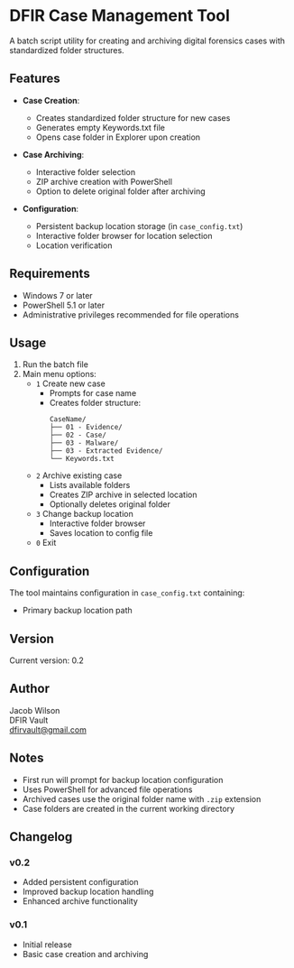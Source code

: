 # DFIR Case Management Tool

A batch script utility for creating and archiving digital forensics cases with standardized folder structures.

## Features

- **Case Creation**:
  - Creates standardized folder structure for new cases
  - Generates empty Keywords.txt file
  - Opens case folder in Explorer upon creation

- **Case Archiving**:
  - Interactive folder selection
  - ZIP archive creation with PowerShell
  - Option to delete original folder after archiving

- **Configuration**:
  - Persistent backup location storage (in `case_config.txt`)
  - Interactive folder browser for location selection
  - Location verification

## Requirements

- Windows 7 or later
- PowerShell 5.1 or later
- Administrative privileges recommended for file operations

## Usage

1. Run the batch file
2. Main menu options:
   - `1` Create new case
     - Prompts for case name
     - Creates folder structure:
       ```
       CaseName/
       ├── 01 - Evidence/
       ├── 02 - Case/
       ├── 03 - Malware/
       ├── 03 - Extracted Evidence/
       └── Keywords.txt
       ```
   - `2` Archive existing case
     - Lists available folders
     - Creates ZIP archive in selected location
     - Optionally deletes original folder
   - `3` Change backup location
     - Interactive folder browser
     - Saves location to config file
   - `0` Exit

## Configuration

The tool maintains configuration in `case_config.txt` containing:
- Primary backup location path

## Version

Current version: 0.2

## Author

Jacob Wilson  
DFIR Vault  
dfirvault@gmail.com

## Notes

- First run will prompt for backup location configuration
- Uses PowerShell for advanced file operations
- Archived cases use the original folder name with `.zip` extension
- Case folders are created in the current working directory

## Changelog

### v0.2
- Added persistent configuration
- Improved backup location handling
- Enhanced archive functionality

### v0.1
- Initial release
- Basic case creation and archiving
